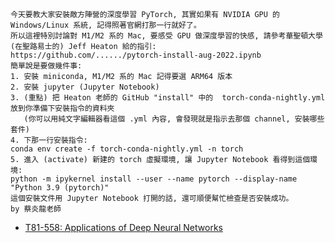 ##
```
今天要教大家安裝敵方陣營的深度學習 PyTorch, 其實如果有 NVIDIA GPU 的 Windows/Linux 系統, 記得照著官網打那一行就好了。
所以這裡特別討論對 M1/M2 系的 Mac, 要感受 GPU 做深度學習的快感, 請參考華聖頓大學 (在聖路易士的) Jeff Heaton 給的指引:
https://github.com/....../pytorch-install-aug-2022.ipynb
簡單說是要做幾件事:
1. 安裝 miniconda, M1/M2 系的 Mac 記得要選 ARM64 版本
2. 安裝 jupyter (Jupyter Notebook)
3. (重點) 把 Heaton 老師的 GitHub "install" 中的  torch-conda-nightly.yml 放到你準備下安裝指令的資料夾 
   (你可以用純文字編輯器看這個 .yml 內容, 會發現就是指示去那個 channel, 安裝哪些套件)
4. 下那一行安裝指令:
conda env create -f torch-conda-nightly.yml -n torch
5. 進入 (activate) 新建的 torch 虛擬環境, 讓 Jupyter Notebook 看得到這個環境:
python -m ipykernel install --user --name pytorch --display-name "Python 3.9 (pytorch)"
這個安裝文件用 Jupyter Notebook 打開的話, 還可順便幫忙檢查是否安裝成功。
by 蔡炎龍老師
```
* [T81-558: Applications of Deep Neural Networks](https://github.com/jumbokh/csu1112-class/blob/main/notebooks/manual_setup.ipynb)
